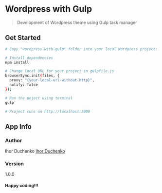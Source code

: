 # Wordpress with Gulp

> Development of Wordpress theme using Gulp task manager

## Get Started

```bash
# Copy "wordpress-with-gulp" folder into your local Wordpress project: {your-site-folder}/wp-content/themes/

# Install dependencies
npm install

# Change local URL for your project in gulpfile.js
browserSync.init(files, {
  proxy: "{your-local-url-without-http}",
  notify: false
});

# Run the poject using terminal
gulp

# Project runs on http://localhost:3000
```

## App Info

### Author

Ihor Duchenko
[Ihor Duchenko](http://ihorduchenko.cloudaccess.host)

### Version

1.0.0

#### Happy coding!!!
